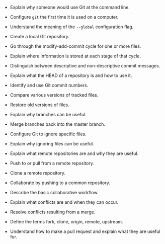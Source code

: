 - Explain why someone would use Git at the command line.

- Configure `git` the first time it is used on a computer.
- Understand the meaning of the `--global` configuration flag.

- Create a local Git repository.

- Go through the modify-add-commit cycle for one or more files.
- Explain where information is stored at each stage of that cycle.
- Distinguish between descriptive and non-descriptive commit messages.

- Explain what the HEAD of a repository is and how to use it.
- Identify and use Git commit numbers.
- Compare various versions of tracked files.
- Restore old versions of files.

- Explain why branches can be useful.
- Merge branches back into the master branch.

- Configure Git to ignore specific files.
- Explain why ignoring files can be useful.

- Explain what remote repositories are and why they are useful.
- Push to or pull from a remote repository.

- Clone a remote repository.
- Collaborate by pushing to a common repository.
- Describe the basic collaborative workflow.

- Explain what conflicts are and when they can occur.
- Resolve conflicts resulting from a merge.

- Define the terms fork, clone, origin, remote, upstream.
- Understand how to make a pull request and explain what they are useful for.



